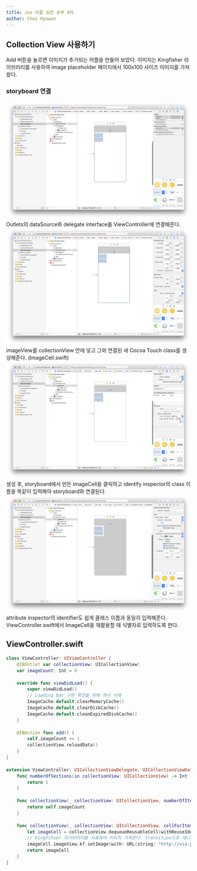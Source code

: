 ```yaml
---
title: ios 어플 실전 공부 4차
author: Choi Hyowon
---
```

## Collection View 사용하기
Add 버튼을 눌르면 이미지가 추가되는 어플을 만들어 보았다.
이미지는 Kingfisher 라이브러리를 사용하여 image placeholder 페이지에서 100x100 사이즈 이미지를 가져왔다.

### storyboard 연결
![Image](/images/collectionView_storyboard.png)
Outlets의 dataSource와 delegate interface를 ViewController에 연결해준다. 
![Image](/images/collectionView_imageView_storyboard.png)
imageView를 collectionView 안에 넣고 그와 연결된 새 Cocoa Touch class를 생성해준다. (ImageCell.swift)
![Image](/images/collectionView_class_storyboard.png)
생성 후, storyboard에서 만든 ImageCell을 클릭하고 identify inspector의 class 이름을 똑같이 입력해야 storyboard와 연결된다.
![Image](/images/collectionView_identifier_storyboard.png)
attribute inspector의 identifier도 쉽게 클래스 이름과 동일히 입력해준다.
ViewController.swift에서 ImageCell을 재활용할 때 식별자로 입력하도록 한다.

## ViewController.swift
```swift
class ViewController: UIViewController {
	@IBOutlet var collectionView: UICollectionView!
	var imageCount: Int = 0

	override func viewDidLoad() {
		super.viewDidLoad()
		// Loading bar 구현 확인을 위해 캐시 삭제
		ImageCache.default.clearMemoryCache()
		ImageCache.default.clearDiskCache()
		ImageCache.default.cleanExpiredDiskCache()
	} 

	@IBAction func add() {
		self.imageCount += 1
		collectionView.reloadData()
	}
}

extension ViewController: UICollectionViewDelegate. UICollectionViewDataSource {
	func numberOfSections(in collectionView: UICollectionView) -> Int {
		return 1
	}
	
	func collectionView(_ collectionView: UICollectionView, numberOfItemsInSection section: Int) -> Int {
		return self.imageCount
	}

	func collectionView(_ collectionView: UICollectionView, cellForItemAt indexPath: IndexPath) -> UICollectionViewCell {
		let imageCell = collectionView.dequeueReusableCell(withReuseIdentifier: "ImageCell", for: indexPath) as! ImageCell
		// Kingfihser 라이브러리를 사용하여 이미지 가져온다. transition으로 애니메이션 효과를 준다.
		imageCell.imageView.kf.setImage(with: URL(string: "http://via.placeholder.com/100x100"), options: [.transition(.fade(0.5))])
		return imageCell
	}
}
```